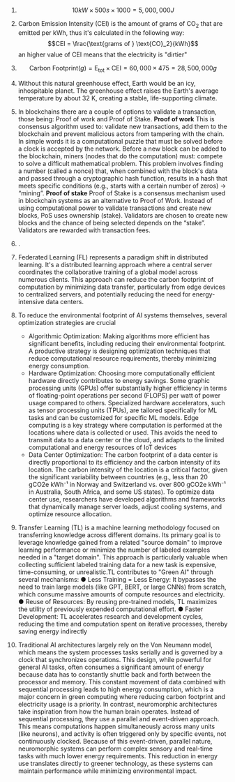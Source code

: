 
1. $$10kW \times 500s \times 1000 = 5, 000, 000 J$$
2. Carbon Emission Intensity (CEI) is the amount of grams of $\text{CO}_2$ that are emitted per kWh, thus it's calculated in the following way: $$CEI = \frac{\text{grams of } \text{CO}_2}{kWh}$$
   an higher value of CEI means that the electricity is "dirtier"
3.  $$ \text{Carbon Footprint} (g) = \text{E}_{\text{tot}} \times \text{CEI} = 60,000 \times 475 = 28,500,000 g$$

4. Without this natural greenhouse effect, Earth would be an icy, inhospitable planet. The greenhouse effect raises the Earth's average temperature by about 32 K, creating a stable, life-supporting climate.
5. In blockchains there are a couple of options to validate a transaction, those being: Proof of work and Proof of Stake.
   **Proof of work**
   This is  consensus algorithm used to: validate new transactions, add them to the blockchain and prevent malicious actors from tampering with the chain. In simple words it is a computational puzzle that must be solved before a clock is accepted by the network. Before a new block can be added to the blockchain, miners (nodes that do the computation) must: compete to solve a difficult mathematical problem. This problem involves finding a number (called a nonce) that, when combined with the block's data and passed through a cryptographic hash function, results in a hash that meets specific conditions (e.g., starts with a certain number of zeros) → “mining”.
   **Proof of stake**
   Proof of Stake is a consensus mechanism used in blockchain systems as an alternative to Proof of Work. Instead of using computational power to validate transactions and create new blocks, PoS uses ownership (stake). Validators are chosen to create new blocks and the chance of being selected depends on the “stake”. Validators are rewarded with transaction fees.
6. .
7. Federated Learning (FL) represents a paradigm shift in distributed learning. It's a distributed learning approach where a central server coordinates the collaborative training of a global model across numerous clients.
   This approach can reduce the carbon footprint of computation by minimizing data transfer, particularly from edge devices to centralized servers, and potentially reducing the need for energy-intensive data centers. 
8. To reduce the environmental footprint of AI systems themselves, several optimization strategies are crucial 
   
   - Algorithmic Optimization: 
     Making algorithms more efficient has significant benefits, including reducing their environmental footprint. A productive strategy is designing optimization techniques that reduce computational resource requirements, thereby minimizing energy consumption.
   - Hardware Optimization:
	Choosing more computationally efficient hardware directly contributes to energy savings.
	Some graphic processing units (GPUs) offer substantially higher efficiency in terms of floating-point
	operations per second (FLOPS) per watt of power usage compared to others.
	Specialized hardware accelerators, such as tensor processing units (TPUs), are tailored specifically for
	ML tasks and can be customized for specific ML models.
	Edge computing is a key strategy where computation is performed at the locations where data is collected
	or used. This avoids the need to transmit data to a data center or the cloud, and adapts to the limited
	computational and energy resources of IoT devices
   - Data Center Optimization:
	The carbon footprint of a data center is directly proportional to its efficiency and the carbon intensity of its
	location.
	The carbon intensity of the location is a critical factor, given the significant variability between countries
	(e.g., less than 20 gCO2e kWh⁻¹ in Norway and Switzerland vs. over 800 gCO2e kWh⁻¹ in Australia, South
	Africa, and some US states).
	To optimize data center use, researchers have developed algorithms and frameworks that dynamically
	manage server loads, adjust cooling systems, and optimize resource allocation.

 9. Transfer Learning (TL) is a machine learning methodology focused on transferring knowledge across different domains. Its primary goal is to leverage knowledge gained from a related "source domain" to improve learning performance or minimize the number of labeled examples needed in a "target domain". This approach is particularly valuable when collecting sufficient labeled training data for a new task is expensive, time-consuming, or unrealistic.TL contributes to "Green AI" through several mechanisms:
	● Less Training = Less Energy: It bypasses the need to train large models (like GPT, BERT, or large
	CNNs) from scratch, which consume massive amounts of compute resources and electricity.
	● Reuse of Resources: By reusing pre-trained models, TL maximizes the utility of previously
	expended computational effort.
	● Faster Development: TL accelerates research and development cycles, reducing the time and
	computation spent on iterative processes, thereby saving energy indirectly
 10. Traditional AI architectures largely rely on the Von Neumann model, which means the system processes tasks serially and is governed by a clock that synchronizes operations. This design, while powerful for general AI tasks, often consumes a significant amount of energy because data has to constantly shuttle back and forth between the processor and memory. This constant movement of data combined with sequential processing leads to high energy consumption, which is a major concern in green computing where reducing carbon footprint and electricity usage is a priority. In contrast, neuromorphic architectures take inspiration from how the human brain operates. Instead of sequential processing, they use a parallel and event-driven approach. This means computations happen simultaneously across many units (like neurons), and activity is often triggered only by specific events, not continuously clocked. Because of this event-driven, parallel nature, neuromorphic systems can perform complex sensory and real-time tasks with much lower energy requirements. This reduction in energy use translates directly to greener technology, as these systems can maintain performance while minimizing environmental impact.